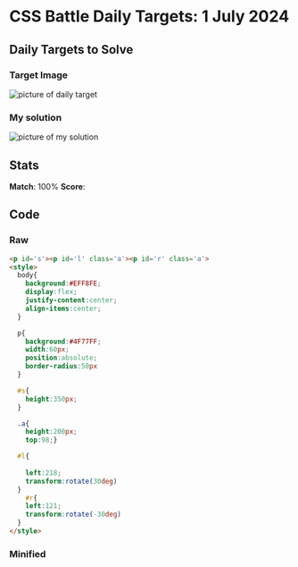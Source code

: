 

# CSS Battle Daily Targets: 1 July 2024

## Daily Targets to Solve

### Target Image

![picture of daily target](https://github.com/BekiaD/cssbattle/assets/144695091/111612fa-fa43-4520-893c-8ac85787f084)


### My solution

![picture of my solution](https://github.com/BekiaD/cssbattle/assets/144695091/61c4d6d8-c47f-4550-b849-9178cf6f8c06)
## Stats

**Match**: 100%
**Score**: 

## Code

### Raw

```html
<p id='s'><p id='l' class='a'><p id='r' class='a'>
<style>
  body{
    background:#EFF8FE;
    display:flex;
    justify-content:center;
    align-items:center;
  }

  p{
    background:#4F77FF;
    width:60px;
    position:absolute;
    border-radius:50px
  }

  #s{
    height:350px;
  }

  .a{ 
    height:200px;
    top:98;}

  #l{
  
    left:218;
    transform:rotate(30deg)
  }
    #r{
    left:121;
    transform:rotate(-30deg)
  }
</style>
```

### Minified

```

```
